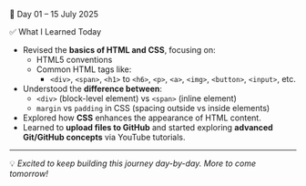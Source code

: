 📅 Day 01 – 15 July 2025

✅ What I Learned Today

- Revised the **basics of HTML and CSS**, focusing on:
  - HTML5 conventions
  - Common HTML tags like:  
    - `<div>`, `<span>`, `<h1>` to `<h6>`, `<p>`, `<a>`, `<img>`, `<button>`, `<input>`, etc.
- Understood the **difference between**:
  - `<div>` (block-level element) vs `<span>` (inline element)
  - `margin` vs `padding` in CSS (spacing outside vs inside elements)
- Explored how **CSS** enhances the appearance of HTML content.
- Learned to **upload files to GitHub** and started exploring **advanced Git/GitHub concepts** via YouTube tutorials.

---

💡 *Excited to keep building this journey day-by-day. More to come tomorrow!*



